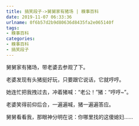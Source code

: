 ```yaml
---
title: 搞笑段子->舅舅家有猪场 | 糗事百科
date: 2019-11-07 06:33:36
urlname: 0f6b57d2b9d80636d8435fa2e065140f
tags: 
- 糗事百科
categories:
- 糗事百科
- 搞笑段子
---
```

舅舅家有猪场，带老婆去参观了下。

老婆发现有头猪挺好玩，只要跟它说话，它就哼哼。

她连忙把我拽过去，冲着猪喊：“老公！”猪：“哼哼~”。

老婆笑得前仰后合，一遍遍喊，猪一遍遍答应。

舅舅看看我，那眼神分明在说：你哪里找的这傻媳妇……



